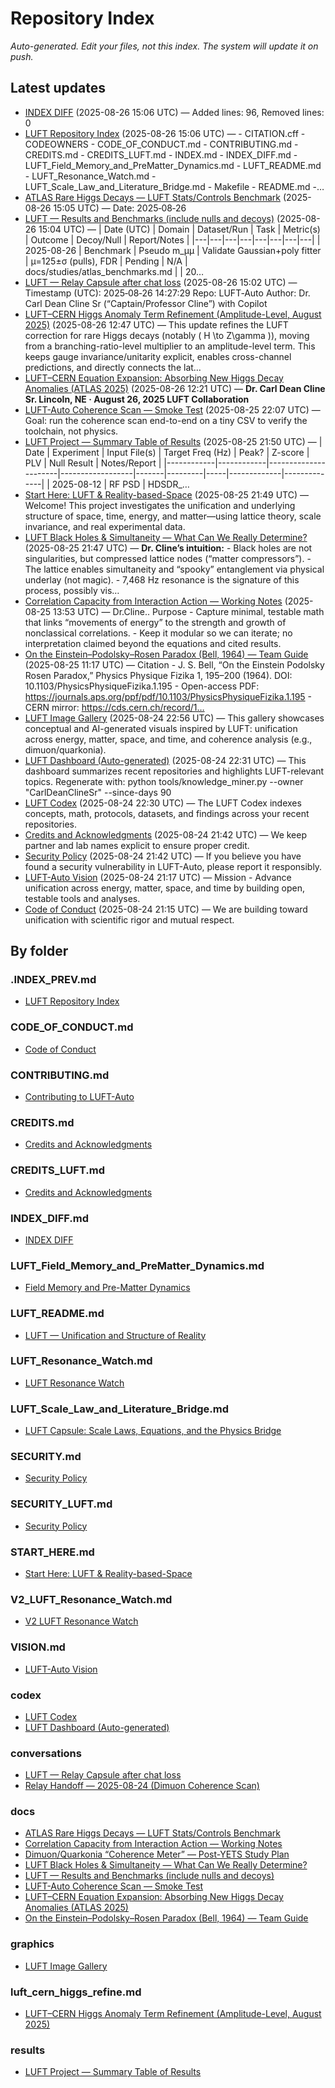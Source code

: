 # Repository Index

_Auto-generated. Edit your files, not this index. The system will update it on push._

## Latest updates

- [INDEX DIFF](INDEX_DIFF.md) (2025-08-26 15:06 UTC) — Added lines: 96, Removed lines: 0
- [LUFT Repository Index](.INDEX_PREV.md) (2025-08-26 15:06 UTC) — - CITATION.cff - CODEOWNERS - CODE_OF_CONDUCT.md - CONTRIBUTING.md - CREDITS.md - CREDITS_LUFT.md - INDEX.md - INDEX_DIFF.md - LUFT_Field_Memory_and_PreMatter_Dynamics.md - LUFT_README.md - LUFT_Resonance_Watch.md - LUFT_Scale_Law_and_Literature_Bridge.md - Makefile - README.md -…
- [ATLAS Rare Higgs Decays — LUFT Stats/Controls Benchmark](docs/studies/atlas_benchmark.md) (2025-08-26 15:05 UTC) — Date: 2025‑08‑26
- [LUFT — Results and Benchmarks (include nulls and decoys)](docs/studies/atlas_benchmarks.md) (2025-08-26 15:04 UTC) — | Date (UTC) | Domain | Dataset/Run | Task | Metric(s) | Outcome | Decoy/Null | Report/Notes | |---|---|---|---|---|---|---|---| | 2025-08-26 | Benchmark | Pseudo m_μμ | Validate Gaussian+poly fitter | μ=125±σ (pulls), FDR | Pending | N/A | docs/studies/atlas_benchmarks.md | | 20…
- [LUFT — Relay Capsule after chat loss](conversations/LUFT_Chat_relay_2025-08-26T142729Z.md) (2025-08-26 15:02 UTC) — Timestamp (UTC): 2025‑08‑26 14:27:29 Repo: LUFT‑Auto Author: Dr. Carl Dean Cline Sr (“Captain/Professor Cline”) with Copilot
- [LUFT–CERN Higgs Anomaly Term Refinement (Amplitude-Level, August 2025)](luft_cern_higgs_refine.md) (2025-08-26 12:47 UTC) — This update refines the LUFT correction for rare Higgs decays (notably \( H \to Z\gamma \)), moving from a branching-ratio-level multiplier to an amplitude-level term. This keeps gauge invariance/unitarity explicit, enables cross-channel predictions, and directly connects the lat…
- [LUFT–CERN Equation Expansion: Absorbing New Higgs Decay Anomalies (ATLAS 2025)](docs/LUFT_CERN_Math_AUG26_2025.md) (2025-08-26 12:21 UTC) — **Dr. Carl Dean Cline Sr. Lincoln, NE · August 26, 2025 LUFT Collaboration**
- [LUFT-Auto Coherence Scan — Smoke Test](docs/SMOKE_TEST.md) (2025-08-25 22:07 UTC) — Goal: run the coherence scan end-to-end on a tiny CSV to verify the toolchain, not physics.
- [LUFT Project — Summary Table of Results](results/SUMMARY_TABLE.md) (2025-08-25 21:50 UTC) — | Date       | Experiment | Input File(s)        | Target Freq (Hz) | Peak? | Z-score | PLV | Null Result | Notes/Report | |------------|------------|----------------------|------------------|-------|---------|-----|-------------|--------------| | 2025-08-12 | RF PSD     | HDSDR_…
- [Start Here: LUFT & Reality-based-Space](START_HERE.md) (2025-08-25 21:49 UTC) — Welcome! This project investigates the unification and underlying structure of space, time, energy, and matter—using lattice theory, scale invariance, and real experimental data.
- [LUFT Black Holes & Simultaneity — What Can We Really Determine?](docs/black_holes_and_simultaneity.md) (2025-08-25 21:47 UTC) — **Dr. Cline’s intuition:** - Black holes are not singularities, but compressed lattice nodes (“matter compressors”). - The lattice enables simultaneity and “spooky” entanglement via physical underlay (not magic). - 7,468 Hz resonance is the signature of this process, possibly vis…
- [Correlation Capacity from Interaction Action — Working Notes](docs/correlation-capacity.md) (2025-08-25 13:53 UTC) — Dr.Cline.. Purpose - Capture minimal, testable math that links “movements of energy” to the strength and growth of nonclassical correlations. - Keep it modular so we can iterate; no interpretation claimed beyond the equations and cited results.
- [On the Einstein–Podolsky–Rosen Paradox (Bell, 1964) — Team Guide](docs/reading/bell_1964_epr.md) (2025-08-25 11:17 UTC) — Citation - J. S. Bell, “On the Einstein Podolsky Rosen Paradox,” Physics Physique Fizika 1, 195–200 (1964). DOI: 10.1103/PhysicsPhysiqueFizika.1.195 - Open-access PDF: https://journals.aps.org/ppf/pdf/10.1103/PhysicsPhysiqueFizika.1.195 - CERN mirror: https://cds.cern.ch/record/1…
- [LUFT Image Gallery](graphics/gallery.md) (2025-08-24 22:56 UTC) — This gallery showcases conceptual and AI-generated visuals inspired by LUFT: unification across energy, matter, space, and time, and coherence analysis (e.g., dimuon/quarkonia).
- [LUFT Dashboard (Auto-generated)](codex/dashboard.md) (2025-08-24 22:31 UTC) — This dashboard summarizes recent repositories and highlights LUFT-relevant topics. Regenerate with: python tools/knowledge_miner.py --owner "CarlDeanClineSr" --since-days 90
- [LUFT Codex](codex/README.md) (2025-08-24 22:30 UTC) — The LUFT Codex indexes concepts, math, protocols, datasets, and findings across your recent repositories.
- [Credits and Acknowledgments](CREDITS.md) (2025-08-24 21:42 UTC) — We keep partner and lab names explicit to ensure proper credit.
- [Security Policy](SECURITY.md) (2025-08-24 21:42 UTC) — If you believe you have found a security vulnerability in LUFT-Auto, please report it responsibly.
- [LUFT-Auto Vision](VISION.md) (2025-08-24 21:17 UTC) — Mission - Advance unification across energy, matter, space, and time by building open, testable tools and analyses.
- [Code of Conduct](CODE_OF_CONDUCT.md) (2025-08-24 21:15 UTC) — We are building toward unification with scientific rigor and mutual respect.

## By folder

### .INDEX_PREV.md

- [LUFT Repository Index](.INDEX_PREV.md)

### CODE_OF_CONDUCT.md

- [Code of Conduct](CODE_OF_CONDUCT.md)

### CONTRIBUTING.md

- [Contributing to LUFT-Auto](CONTRIBUTING.md)

### CREDITS.md

- [Credits and Acknowledgments](CREDITS.md)

### CREDITS_LUFT.md

- [Credits and Acknowledgments](CREDITS_LUFT.md)

### INDEX_DIFF.md

- [INDEX DIFF](INDEX_DIFF.md)

### LUFT_Field_Memory_and_PreMatter_Dynamics.md

- [Field Memory and Pre-Matter Dynamics](LUFT_Field_Memory_and_PreMatter_Dynamics.md)

### LUFT_README.md

- [LUFT — Unification and Structure of Reality](LUFT_README.md)

### LUFT_Resonance_Watch.md

- [LUFT Resonance Watch](LUFT_Resonance_Watch.md)

### LUFT_Scale_Law_and_Literature_Bridge.md

- [LUFT Capsule: Scale Laws, Equations, and the Physics Bridge](LUFT_Scale_Law_and_Literature_Bridge.md)

### SECURITY.md

- [Security Policy](SECURITY.md)

### SECURITY_LUFT.md

- [Security Policy](SECURITY_LUFT.md)

### START_HERE.md

- [Start Here: LUFT & Reality-based-Space](START_HERE.md)

### V2_LUFT_Resonance_Watch.md

- [V2 LUFT Resonance Watch](V2_LUFT_Resonance_Watch.md)

### VISION.md

- [LUFT-Auto Vision](VISION.md)

### codex

- [LUFT Codex](codex/README.md)
- [LUFT Dashboard (Auto-generated)](codex/dashboard.md)

### conversations

- [LUFT — Relay Capsule after chat loss](conversations/LUFT_Chat_relay_2025-08-26T142729Z.md)
- [Relay Handoff — 2025-08-24 (Dimuon Coherence Scan)](conversations/relay_handoff_20250824.md)

### docs

- [ATLAS Rare Higgs Decays — LUFT Stats/Controls Benchmark](docs/studies/atlas_benchmark.md)
- [Correlation Capacity from Interaction Action — Working Notes](docs/correlation-capacity.md)
- [Dimuon/Quarkonia “Coherence Meter” — Post-YETS Study Plan](docs/studies/dimuon_coherence_scan.md)
- [LUFT Black Holes & Simultaneity — What Can We Really Determine?](docs/black_holes_and_simultaneity.md)
- [LUFT — Results and Benchmarks (include nulls and decoys)](docs/studies/atlas_benchmarks.md)
- [LUFT-Auto Coherence Scan — Smoke Test](docs/SMOKE_TEST.md)
- [LUFT–CERN Equation Expansion: Absorbing New Higgs Decay Anomalies (ATLAS 2025)](docs/LUFT_CERN_Math_AUG26_2025.md)
- [On the Einstein–Podolsky–Rosen Paradox (Bell, 1964) — Team Guide](docs/reading/bell_1964_epr.md)

### graphics

- [LUFT Image Gallery](graphics/gallery.md)

### luft_cern_higgs_refine.md

- [LUFT–CERN Higgs Anomaly Term Refinement (Amplitude-Level, August 2025)](luft_cern_higgs_refine.md)

### results

- [LUFT Project — Summary Table of Results](results/SUMMARY_TABLE.md)
